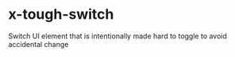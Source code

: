 x-tough-switch
==============

Switch UI element that is intentionally made hard to toggle to avoid accidental change

